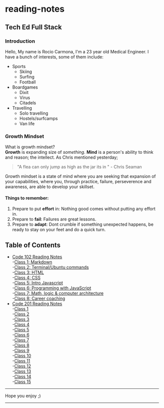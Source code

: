 # reading-notes

## Tech Ed Full Stack

### Introduction
Hello, My name is Rocio Carmona, I'm a 23 year old Medical Engineer. I have a bunch of interests, some of them include:
* Sports
  * Skiing
  * Surfing
  * Football
* Boardgames
  * Dixit
  * Virus
  * Citadels
* Travelling
  * Solo travelling
  * Hostels/surfcamps
  * Van life

### Growth Mindset
What is growth mindset?  
**Growth** is expanding size of *something*. 
**Mind** is a person's ability to think and reason; the intellect.
As Chris mentioned yesterday; 
> "A flea can only jump as high as the jar its in " - Chris Seaman  

Growth mindset is a state of mind where you are seeking that expansion of your capabilities, where you, through practice, failure, perseverence and awareness, are able to develop your skillset.

#### Things to remember:
1. Prepare to put **effort** in: Nothing good comes without putting any effort in.  
2. Prepare to **fail**: Failures are great lessons. 
3. Prepare to **adapt**: Dont crumble if something unexpected happens, be ready to stay on your feet and do a quick turn.

## Table of Contents
- [Code 102 Reading Notes](https://github.com/Rocio29022000/reading-notes/tree/main/102)  
    -[Class 1: Markdown](/102/01.md)  
    -[Class 2: Terminal/Ubuntu commands](/102/02.md)   
    -[Class 3: HTML](/102/03.md)  
    -[Class 4: CSS](/102/04.md)  
    -[Class 5: Intro Javascript](/102/05.md)  
    -[Class 6: Programming with JavaScript](/102/06.md)  
    -[Class 7: Math, logic & computer architecture](/102/07.md)  
    -[Class 8: Career coaching](/102/08.md)  
- [Code 201 Reading Notes](https://github.com/Rocio29022000/reading-notes/tree/main/201)  
    -[Class 1](/201/01.md)  
    -[Class 2](/201/02.md)  
    -[Class 3](/201/03.md)  
    -[Class 4](/201/04.md)  
    -[Class 5](/201/05.md)  
    -[Class 6](/201/06.md)  
    -[Class 7](/201/07.md)    
    -[Class 8](/201/08.md)  
    -[Class 9](/201/09.md)   
    -[Class 10](/201/10.md)   
    -[Class 11](/201/11.md)   
    -[Class 12](/201/12.md)  
    -[Class 13](/201/13.md)    
    -[Class 14](/201/14.md)    
    -[Class 15](/201/15.md)   

***
Hope you enjoy ;)

***




